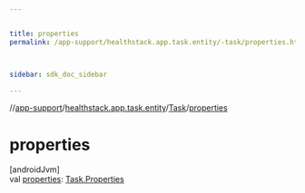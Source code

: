 ```yaml
---


title: properties
permalink: /app-support/healthstack.app.task.entity/-task/properties.html



sidebar: sdk_doc_sidebar

---
```



//[app-support](/app-support.html)/[healthstack.app.task.entity](../index.html)/[Task](index.html)/[properties](properties.html)



# properties



[androidJvm]\
val [properties](properties.html): [Task.Properties](-properties/index.html)






